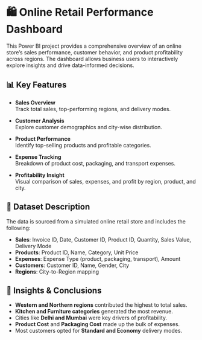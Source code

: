 # 🛍️ Online Retail Performance Dashboard

This Power BI project provides a comprehensive overview of an online store’s sales performance, customer behavior, and product profitability across regions. The dashboard allows business users to interactively explore insights and drive data-informed decisions.

## 📊 Key Features

- **Sales Overview**  
  Track total sales, top-performing regions, and delivery modes.

- **Customer Analysis**  
  Explore customer demographics and city-wise distribution.

- **Product Performance**  
  Identify top-selling products and profitable categories.

- **Expense Tracking**  
  Breakdown of product cost, packaging, and transport expenses.

- **Profitability Insight**  
  Visual comparison of sales, expenses, and profit by region, product, and city.

## 📁 Dataset Description

The data is sourced from a simulated online retail store and includes the following:

- **Sales**: Invoice ID, Date, Customer ID, Product ID, Quantity, Sales Value, Delivery Mode  
- **Products**: Product ID, Name, Category, Unit Price  
- **Expenses**: Expense Type (product, packaging, transport), Amount  
- **Customers**: Customer ID, Name, Gender, City  
- **Regions**: City-to-Region mapping

## 🧠 Insights & Conclusions

- **Western and Northern regions** contributed the highest to total sales.
- **Kitchen and Furniture categories** generated the most revenue.
- Cities like **Delhi and Mumbai** were key drivers of profitability.
- **Product Cost** and **Packaging Cost** made up the bulk of expenses.
- Most customers opted for **Standard and Economy** delivery modes.

